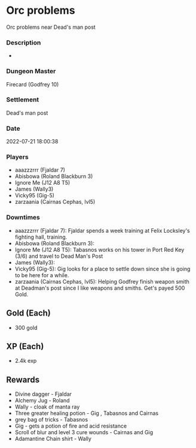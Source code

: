 # Orc problems
Orc problems near Dead's man post
### Description
-
### Dungeon Master
Firecard (Godfrey 10)
### Settlement
Dead's man post
### Date
2022-07-21 18:00:38
### Players
* aaazzzrrr (Fjaldar 7)
* Abisbowa (Roland Blackburn 3)
* Ignore Me (J12 A8 T5)
* James (Wally3)
* Vicky95 (Gig-5)
* zarzaania (Cairnas Cephas, lvl5)
### Downtimes
* aaazzzrrr (Fjaldar 7): Fjaldar spends a week training at Felix Locksley's fighting hall, training.
* Abisbowa (Roland Blackburn 3): 
* Ignore Me (J12 A8 T5): Tabasnos works on his tower in Port Red Key (3/6) and travel to Dead Man's Post
* James (Wally3): 
* Vicky95 (Gig-5): Gig looks for a place to settle down since she is going to be here for a while.
* zarzaania (Cairnas Cephas, lvl5): Helping Godfrey finish weapon smith at Deadman's post since I like weapons and smiths. Get's payed 500 Gold.
## Gold (Each)
* 300 gold
## XP (Each)
* 2.4k exp
## Rewards
* Divine dagger -  Fjaldar
* Alchemy Jug - Roland
* Wally - cloak of manta  ray
* Three greater healing potion - Gig , Tabasnos  and Cairnas 
* grey bag of tricks - Tabasnos
* Gig - gets a potion of fire and acid  resistance 
* Scroll of blur  and level 3 cure wounds -  Cairnas and Gig 
* Adamantine Chain shirt  - Wally